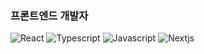 ### 프론트엔드 개발자

![React](https://img.shields.io/badge/React-%2361DAFB?style=for-the-badge&logo=React&logoColor=%23000000&labelColor=%2361DAFB) ![Typescript](https://img.shields.io/badge/typescript-%233178c6?style=for-the-badge&logo=Typescript&logoColor=%23FFFFFF&labelColor=%233178c6)
![Javascript](https://img.shields.io/badge/Javascript-%23F7DF1E?style=for-the-badge&logo=javascript&logoColor=%23000000&labelColor=%23F7DF1E) ![Nextjs](https://img.shields.io/badge/Nextjs-%23000000?style=for-the-badge&logo=nextdotjs&logoColor=%23FFFFFF&labelColor=%23000000)


<!--
**jiwony3758/jiwony3758** is a ✨ _special_ ✨ repository because its `README.md` (this file) appears on your GitHub profile.

Here are some ideas to get you started:

- 🔭 I’m currently working on ... 
- 🌱 I’m currently learning ...
- 👯 I’m looking to collaborate on ...
- 🤔 I’m looking for help with ...
- 💬 Ask me about ...
- 📫 How to reach me: ...
- 😄 Pronouns: ...
- ⚡ Fun fact: ...
-->
